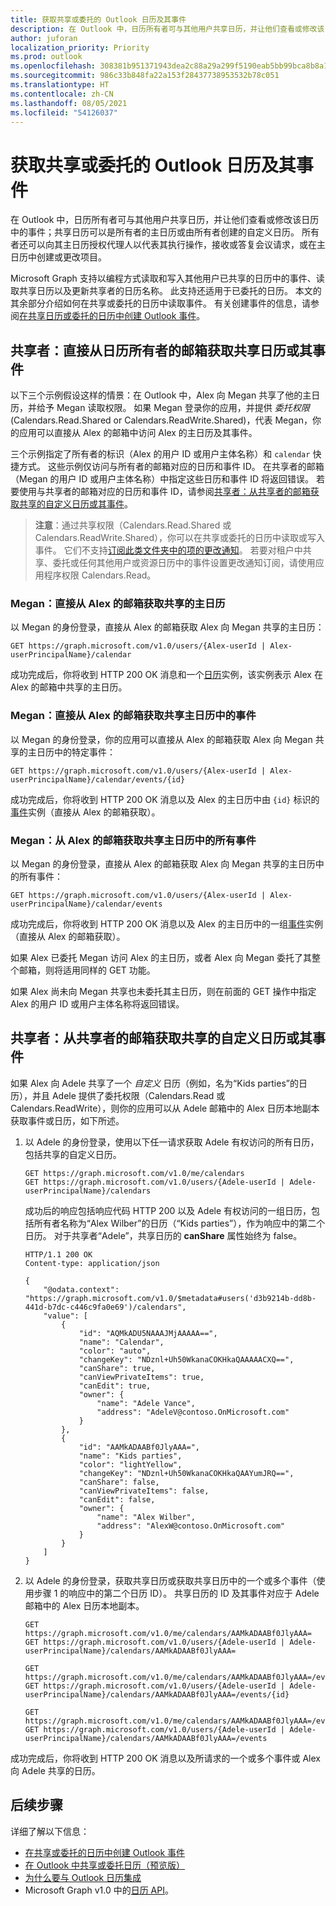 ```yaml
---
title: 获取共享或委托的 Outlook 日历及其事件
description: 在 Outlook 中，日历所有者可与其他用户共享日历，并让他们查看或修改该日历中的事件；日历可以是自定义日历或主日历。 所有者还可以授权代理人代表其执行操作，接收或答复会议请求，或在电子邮件帐户的主日历中创建或更改项目。
author: juforan
localization_priority: Priority
ms.prod: outlook
ms.openlocfilehash: 308381b951371943dea2c88a29a299f5190eab5bb99bca8b8a196acc5884023b
ms.sourcegitcommit: 986c33b848fa22a153f28437738953532b78c051
ms.translationtype: HT
ms.contentlocale: zh-CN
ms.lasthandoff: 08/05/2021
ms.locfileid: "54126037"
---
```

# <a name="get-shared-or-delegated-outlook-calendar-and-its-events"></a>获取共享或委托的 Outlook 日历及其事件

在 Outlook 中，日历所有者可与其他用户共享日历，并让他们查看或修改该日历中的事件；共享日历可以是所有者的主日历或由所有者创建的自定义日历。 所有者还可以向其主日历授权代理人以代表其执行操作，接收或答复会议请求，或在主日历中创建或更改项目。

Microsoft Graph 支持以编程方式读取和写入其他用户已共享的日历中的事件、读取共享日历以及更新共享者的日历名称。 此支持还适用于已委托的日历。 本文的其余部分介绍如何在共享或委托的日历中读取事件。 有关创建事件的信息，请参阅[在共享日历或委托的日历中创建 Outlook 事件](outlook-create-event-in-shared-delegated-calendar.md)。

## <a name="sharee-get-a-shared-calendar-or-its-events-directly-from-calendar-owners-mailbox"></a>共享者：直接从日历所有者的邮箱获取共享日历或其事件

以下三个示例假设这样的情景：在 Outlook 中，Alex 向 Megan 共享了他的主日历，并给予 Megan 读取权限。 如果 Megan 登录你的应用，并提供 _委托权限_ (Calendars.Read.Shared or Calendars.ReadWrite.Shared)，代表 Megan，你的应用可以直接从 Alex 的邮箱中访问 Alex 的主日历及其事件。

三个示例指定了所有者的标识（Alex 的用户 ID 或用户主体名称）和 `calendar` 快捷方式。 这些示例仅访问与所有者的邮箱对应的日历和事件 ID。 在共享者的邮箱（Megan 的用户 ID 或用户主体名称）中指定这些日历和事件 ID 将返回错误。 若要使用与共享者的邮箱对应的日历和事件 ID，请参阅[共享者：从共享者的邮箱获取共享的自定义日历或其事件](#sharee-get-shared-custom-calendar-or-its-events-from-sharees-mailbox)。 

> **注意**：通过共享权限（Calendars.Read.Shared 或 Calendars.ReadWrite.Shared），你可以在共享或委托的日历中读取或写入事件。 它们不支持[订阅此类文件夹中的项的更改通知](webhooks.md)。 若要对租户中共享、委托或任何其他用户或资源日历中的事件设置更改通知订阅，请使用应用程序权限 Calendars.Read。

### <a name="megan-get-the-shared-primary-calendar-directly-from-alex-mailbox"></a>Megan：直接从 Alex 的邮箱获取共享的主日历

以 Megan 的身份登录，直接从 Alex 的邮箱获取 Alex 向 Megan 共享的主日历：

<!-- { "blockType": "ignored" } -->
```http
GET https://graph.microsoft.com/v1.0/users/{Alex-userId | Alex-userPrincipalName}/calendar
```

成功完成后，你将收到 HTTP 200 OK 消息和一个[日历](/graph/api/resources/calendar?view=graph-rest-1.0)实例，该实例表示 Alex 在Alex 的邮箱中共享的主日历。

### <a name="megan-get-an-event-in-the-shared-primary-calendar-directly-from-alex-mailbox"></a>Megan：直接从 Alex 的邮箱获取共享主日历中的事件

以 Megan 的身份登录，你的应用可以直接从 Alex 的邮箱获取 Alex 向 Megan 共享的主日历中的特定事件：

<!-- { "blockType": "ignored" } -->
```http
GET https://graph.microsoft.com/v1.0/users/{Alex-userId | Alex-userPrincipalName}/calendar/events/{id}
```

成功完成后，你将收到 HTTP 200 OK 消息以及 Alex 的主日历中由 `{id}` 标识的[事件](/graph/api/resources/event?view=graph-rest-1.0)实例（直接从 Alex 的邮箱获取）。

### <a name="megan-get-all-the-events-in-the-shared-primary-calendar-from-alex-mailbox"></a>Megan：从 Alex 的邮箱获取共享主日历中的所有事件

以 Megan 的身份登录，直接从 Alex 的邮箱获取 Alex 向 Megan 共享的主日历中的所有事件：

<!-- { "blockType": "ignored" } -->
```http
GET https://graph.microsoft.com/v1.0/users/{Alex-userId | Alex-userPrincipalName}/calendar/events
```

成功完成后，你将收到 HTTP 200 OK 消息以及 Alex 的主日历中的一组[事件](/graph/api/resources/event?view=graph-rest-1.0)实例（直接从 Alex 的邮箱获取）。

如果 Alex 已委托 Megan 访问 Alex 的主日历，或者 Alex 向 Megan 委托了其整个邮箱，则将适用同样的 GET 功能。

如果 Alex 尚未向 Megan 共享也未委托其主日历，则在前面的 GET 操作中指定 Alex 的用户 ID 或用户主体名称将返回错误。 


## <a name="sharee-get-shared-custom-calendar-or-its-events-from-sharees-mailbox"></a>共享者：从共享者的邮箱获取共享的自定义日历或其事件

如果 Alex 向 Adele 共享了一个 _自定义_ 日历（例如，名为“Kids parties”的日历），并且 Adele 提供了委托权限（Calendars.Read 或 Calendars.ReadWrite），则你的应用可以从 Adele 邮箱中的 Alex 日历本地副本获取事件或日历，如下所述。

1. 以 Adele 的身份登录，使用以下任一请求获取 Adele 有权访问的所有日历，包括共享的自定义日历。

    <!-- {
      "blockType": "request",
      "name": "get_all_Adele_calendars"
    }-->
    ```http
    GET https://graph.microsoft.com/v1.0/me/calendars
    GET https://graph.microsoft.com/v1.0/users/{Adele-userId | Adele-userPrincipalName}/calendars
    ```

    成功后的响应包括响应代码 HTTP 200 以及 Adele 有权访问的一组日历，包括所有者名称为“Alex Wilber”的日历（“Kids parties”），作为响应中的第二个日历。 对于共享者“Adele”，共享日历的 **canShare** 属性始终为 false。

    <!-- {
      "blockType": "response",
      "name": "get_all_Adele_calendars",
      "truncated": true,
      "@odata.type": "microsoft.graph.calendar",
      "isCollection": true
    } -->
    ```http
    HTTP/1.1 200 OK
    Content-type: application/json

    {
        "@odata.context": "https://graph.microsoft.com/v1.0/$metadata#users('d3b9214b-dd8b-441d-b7dc-c446c9fa0e69')/calendars",
        "value": [
            {
                "id": "AQMkADU5NAAAJMjAAAAA==",
                "name": "Calendar",
                "color": "auto",
                "changeKey": "NDznl+Uh50WkanaCOKHkaQAAAAACXQ==",
                "canShare": true,
                "canViewPrivateItems": true,
                "canEdit": true,
                "owner": {
                    "name": "Adele Vance",
                    "address": "AdeleV@contoso.OnMicrosoft.com"
                }
            },
            {
                "id": "AAMkADAABf0JlyAAA=",
                "name": "Kids parties",
                "color": "lightYellow",
                "changeKey": "NDznl+Uh50WkanaCOKHkaQAAYumJRQ==",
                "canShare": false,
                "canViewPrivateItems": false,
                "canEdit": false,
                "owner": {
                    "name": "Alex Wilber",
                    "address": "AlexW@contoso.OnMicrosoft.com"
                }
            }
        ]
    }
    ```

2. 以 Adele 的身份登录，获取共享日历或获取共享日历中的一个或多个事件（使用步骤 1 的响应中的第二个日历 ID）。 共享日历的 ID 及其事件对应于 Adele 邮箱中的 Alex 日历本地副本。

    <!-- { "blockType": "ignored" } -->
    ```http
    GET https://graph.microsoft.com/v1.0/me/calendars/AAMkADAABf0JlyAAA=
    GET https://graph.microsoft.com/v1.0/users/{Adele-userId | Adele-userPrincipalName}/calendars/AAMkADAABf0JlyAAA=

    GET https://graph.microsoft.com/v1.0/me/calendars/AAMkADAABf0JlyAAA=/events/{id}
    GET https://graph.microsoft.com/v1.0/users/{Adele-userId | Adele-userPrincipalName}/calendars/AAMkADAABf0JlyAAA=/events/{id}

    GET https://graph.microsoft.com/v1.0/me/calendars/AAMkADAABf0JlyAAA=/events
    GET https://graph.microsoft.com/v1.0/users/{Adele-userId | Adele-userPrincipalName}/calendars/AAMkADAABf0JlyAAA=/events
    ```

成功完成后，你将收到 HTTP 200 OK 消息以及所请求的一个或多个事件或 Alex 向 Adele 共享的日历。


## <a name="next-steps"></a>后续步骤

详细了解以下信息：

- [在共享或委托的日历中创建 Outlook 事件](outlook-create-event-in-shared-delegated-calendar.md)
- [在 Outlook 中共享或委托日历（预览版）](outlook-share-or-delegate-calendar.md)
- [为什么要与 Outlook 日历集成](outlook-calendar-concept-overview.md)
- Microsoft Graph v1.0 中的[日历 API](/graph/api/resources/calendar?view=graph-rest-1.0)。
